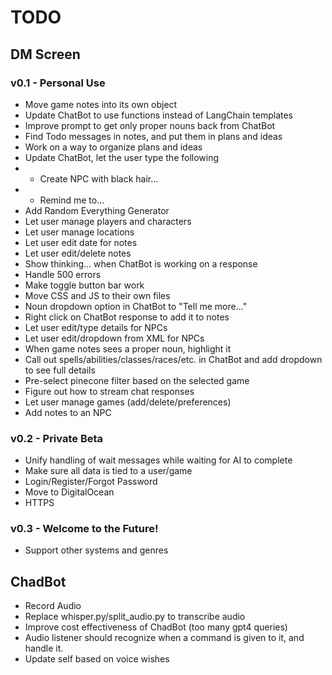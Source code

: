 # TODO
## DM Screen
### v0.1 - Personal Use
- Move game notes into its own object
- Update ChatBot to use functions instead of LangChain templates
- Improve prompt to get only proper nouns back from ChatBot
- Find Todo messages in notes, and put them in plans and ideas
- Work on a way to organize plans and ideas
- Update ChatBot, let the user type the following
- - Create NPC with black hair...
- - Remind me to...
- Add Random Everything Generator
- Let user manage players and characters
- Let user manage locations
- Let user edit date for notes
- Let user edit/delete notes
- Show thinking... when ChatBot is working on a response
- Handle 500 errors
- Make toggle button bar work
- Move CSS and JS to their own files
- Noun dropdown option in ChatBot to "Tell me more..."
- Right click on ChatBot response to add it to notes
- Let user edit/type details for NPCs
- Let user edit/dropdown from XML for NPCs
- When game notes sees a proper noun, highlight it
- Call out spells/abilities/classes/races/etc. in ChatBot and add dropdown to see full details
- Pre-select pinecone filter based on the selected game
- Figure out how to stream chat responses
- Let user manage games (add/delete/preferences)
- Add notes to an NPC

### v0.2 - Private Beta
- Unify handling of wait messages while waiting for AI to complete
- Make sure all data is tied to a user/game
- Login/Register/Forgot Password
- Move to DigitalOcean
- HTTPS

### v0.3 - Welcome to the Future!
- Support other systems and genres

## ChadBot
- Record Audio
- Replace whisper.py/split_audio.py to transcribe audio
- Improve cost effectiveness of ChadBot (too many gpt4 queries)
- Audio listener should recognize when a command is given to it, and handle it.
- Update self based on voice wishes